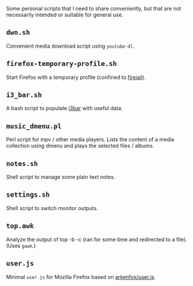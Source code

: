 Some personal scripts that I need to share conveniently, but that are not
necessarily intended or suitable for general use.

`dwn.sh`
--------
Convenient media download script using `youtube-dl`.

`firefox-temporary-profile.sh`
------------------------------
Start Firefox with a temporary profile (confined to
[firejail](https://github.com/netblue30/firejail)).

`i3_bar.sh`
-----------
A bash script to populate [i3bar](https://github.com/i3/i3) with useful data.

`music_dmenu.pl`
----------------
Perl script for mpv / other media players. Lists the content of a media
collection using dmenu and plays the selected files / albums.

`notes.sh`
----------
Shell script to manage some plain text notes.

`settings.sh`
-------------
Shell script to switch monitor outputs.

`top.awk`
---------
Analyze the output of top -b -c (ran for some time and redirected to a file).
(Uses `gawk`.)

`user.js`
---------
Minimal `user.js` for Mozilla Firefox based on
[arkenfox/user.js](https://github.com/arkenfox/user.js).
